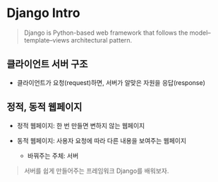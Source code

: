 # Django Intro

> Django is Python-based web framework that follows the model–template–views architectural pattern. 

## 클라이언트 서버 구조

- 클라이언트가 요청(request)하면, 서버가 알맞은 자원을 응답(response)

## 정적, 동적 웹페이지

- 정적 웹페이지: 한 번 만들면 변하지 않는 웹페이지

- 동적 웹페이지: 사용자 요청에 따라 다른 내용을 보여주는 웹페이지

    - 바꿔주는 주체: 서버

> 서버를 쉽게 만들어주는 프레임워크 Django를 배워보자.
